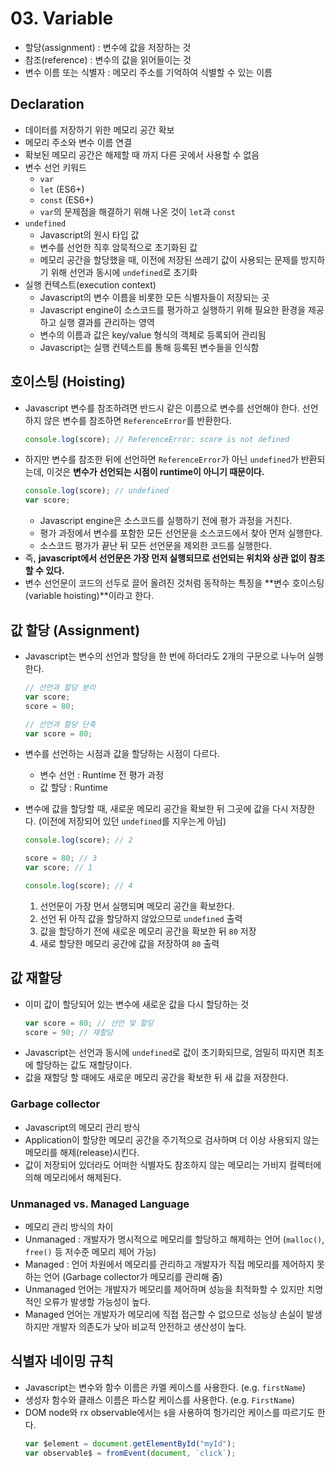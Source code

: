 # 03. Variable

- 할당(assignment) : 변수에 값을 저장하는 것
- 참조(reference) : 변수의 값을 읽어들이는 것
- 변수 이름 또는 식별자 : 메모리 주소를 기억하여 식별할 수 있는 이름

## Declaration

- 데이터를 저장하기 위한 메모리 공간 확보
- 메모리 주소와 변수 이름 연결
- 확보된 메모리 공간은 해제할 때 까지 다른 곳에서 사용할 수 없음
- 변수 선언 키워드
  - `var`
  - `let` (ES6+)
  - `const` (ES6+)
  - `var`의 문제점을 해결하기 위해 나온 것이 `let`과 `const`
- `undefined`
  - Javascript의 원시 타입 값
  - 변수를 선언한 직후 암묵적으로 초기화된 값
  - 메모리 공간을 할당했을 때, 이전에 저장된 쓰레기 값이 사용되는 문제를 방지하기 위해 선언과 동시에 `undefined`로 초기화
- 실행 컨텍스트(execution context)
  - Javascript의 변수 이름을 비롯한 모든 식별자들이 저장되는 곳
  - Javascript engine이 소스코드를 평가하고 실행하기 위해 필요한 환경을 제공하고 실행 결과를 관리하는 영역
  - 변수의 이름과 값은 key/value 형식의 객체로 등록되어 관리됨
  - Javascript는 실행 컨텍스트를 통해 등록된 변수들을 인식함

## 호이스팅 (Hoisting)

- Javascript 변수를 참조하려면 반드시 같은 이름으로 변수를 선언해야 한다. 선언하지 않은 변수를 참조하면 `ReferenceError`를 반환한다.
  ```javascript
  console.log(score); // ReferenceError: score is not defined
  ```
- 하지만 변수를 참조한 뒤에 선언하면 `ReferenceError`가 아닌 `undefined`가 반환되는데, 이것은 **변수가 선언되는 시점이 runtime이 아니기 때문이다.**
  ```javascript
  console.log(score); // undefined
  var score;
  ```
  - Javascript engine은 소스코드를 실행하기 전에 평가 과정을 거친다.
  - 평가 과정에서 변수를 포함한 모든 선언문을 소스코드에서 찾아 먼저 실행한다.
  - 소스코드 평가가 끝난 뒤 모든 선언문을 제외한 코드를 실행한다.
- 즉, **javascript에서 선언문은 가장 먼저 실행되므로 선언되는 위치와 상관 없이 참조할 수 있다.**
- 변수 선언문이 코드의 선두로 끌어 올려진 것처럼 동작하는 특징을 **변수 호이스팅(variable hoisting)**이라고 한다.

## 값 할당 (Assignment)

- Javascript는 변수의 선언과 할당을 한 번에 하더라도 2개의 구문으로 나누어 실행한다.

  ```javascript
  // 선언과 할당 분리
  var score;
  score = 80;

  // 선언과 할당 단축
  var score = 80;
  ```

- 변수를 선언하는 시점과 값을 할당하는 시점이 다르다.
  - 변수 선언 : Runtime 전 평가 과정
  - 값 할당 : Runtime
- 변수에 값을 할당할 때, 새로운 메모리 공간을 확보한 뒤 그곳에 값을 다시 저장한다. (이전에 저장되어 있던 `undefined`를 지우는게 아님)

  ```javascript
  console.log(score); // 2

  score = 80; // 3
  var score; // 1

  console.log(score); // 4
  ```

  1. 선언문이 가장 먼서 실행되며 메모리 공간을 확보한다.
  2. 선언 뒤 아직 값을 할당하지 않았으므로 `undefined` 출력
  3. 값을 할당하기 전에 새로운 메모리 공간을 확보한 뒤 `80` 저장
  4. 새로 할당한 메모리 공간에 값을 저장하여 `80` 출력

## 값 재할당

- 이미 값이 할당되어 있는 변수에 새로운 값을 다시 할당하는 것
  ```javascript
  var score = 80; // 선언 및 할당
  score = 90; // 재할당
  ```
- Javascript는 선언과 동시에 `undefined`로 값이 초기화되므로, 엄밀히 따지면 최초에 할당하는 값도 재할당이다.
- 값을 재할당 할 때에도 새로운 메모리 공간을 확보한 뒤 새 값을 저장한다.

### Garbage collector

- Javascript의 메모리 관리 방식
- Application이 할당한 메모리 공간을 주기적으로 검사하며 더 이상 사용되지 않는 메모리를 해제(release)시킨다.
- 값이 저장되어 있더라도 어떠한 식별자도 참조하지 않는 메모리는 가비지 컬렉터에 의해 메모리에서 해제된다.

### Unmanaged vs. Managed Language

- 메모리 관리 방식의 차이
- Unmanaged : 개발자가 명시적으로 메모리를 할당하고 해제하는 언어 (`malloc()`, `free()` 등 저수준 메모리 제어 가능)
- Managed : 언어 차원에서 메모리를 관리하고 개발자가 직접 메모리를 제어하지 못하는 언어 (Garbage collector가 메모리를 관리해 줌)
- Unmanaged 언어는 개발자가 메모리를 제어하며 성능을 최적화할 수 있지만 치명적인 오류가 발생할 가능성이 높다.
- Managed 언어는 개발자가 메모리에 직접 접근할 수 없으므로 성능상 손실이 발생하지만 개발자 의존도가 낮아 비교적 안전하고 생산성이 높다.

## 식별자 네이밍 규칙

- Javascript는 변수와 함수 이름은 카멜 케이스를 사용한다. (e.g. `firstName`)
- 생성자 함수와 클래스 이름은 파스칼 케이스를 사용한다. (e.g. `FirstName`)
- DOM node와 rx observable에서는 `$`을 사용하여 헝가리안 케이스를 따르기도 한다.
  ```javascript
  var $element = document.getElementById("myId");
  var observable$ = fromEvent(document, `click`);
  ```
